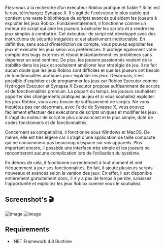 Êtes-vous à la recherche d’un exécuteur Roblox pratique et fiable ? Si tel est le cas, téléchargez Synapse X. Il s'agit de l'exécuteur le plus stable qui contient une vaste bibliothèque de scripts avancés qui aident les joueurs à exploiter les jeux Roblox. Fondamentalement, il fonctionne comme un moteur de script qui aide les joueurs à exécuter les scripts et à rendre les jeux simples à combattre. Cet exécuteur de script est développé avec des instructions de sécurité inégalées et est absolument indétectable. En définitive, sans souci d'interdiction de compte, vous pouvez exploiter les jeux et exécuter les jeux selon vos préférences. Il protège également votre compte des bugs externes et résout instantanément les problèmes sans dépenser un seul centime. De plus, les joueurs passionnés veulent de la stabilité dans les jeux et souhaitent améliorer leur stratégie de jeu. Il ne fait aucun doute que les jeux Roblox sont difficiles et que les joueurs ont besoin de fonctionnalités pratiques pour exploiter les jeux. Désormais, il est possible d'exploiter et de programmer les jeux car Roblox Executor comme Hydrogen Executor et Synapse X Executor propose suffisamment de scripts et de fonctionnalités premium. La plupart du temps, les joueurs souhaitent apporter des changements pratiques au jeu et si vous souhaitez exploiter les jeux Roblox, vous avez besoin de suffisamment de scripts. Ne vous inquiétez pas car désormais, avec l'aide de Synapse X, vous pouvez facilement effectuer des exécutions de scripts uniques et modifier les jeux. Il s’agit du moteur de script le plus convaincant et le plus simple, doté de codes fonctionnels et de fonctionnalités.

Concernant sa compatibilité, il fonctionne sous Windows et MacOS. De même, elle est très légère car il s’agit d’une application de taille compacte qui ne consommera pas beaucoup d’espace sur vos appareils. Plus important encore, il possède une interface très simple et les joueurs ne rencontreront aucune complication lors de l’utilisation du système.

En dehors de cela, il fonctionne correctement à tout moment et met fréquemment à jour ses fonctionnalités. En fait, il ajoute plusieurs scripts nouveaux et avancés selon la version des jeux. En effet, il est disponible entièrement gratuitement donc, il n'y a pas de temps à perdre, saisissez l'opportunité et exploitez les jeux Roblox comme vous le souhaitez.

## Screenshot's 🎬

![image](https://github.com/ealeyyin/SynapseX/assets/166389920/8ade1fae-4aee-4057-9388-dffad36c5e30)
![image](https://github.com/ealeyyin/SynapseX/assets/166389920/ba711cf8-f54e-4702-958a-55347b71112f)


## Requirements
- .NET Framework 4.8 Runtime
